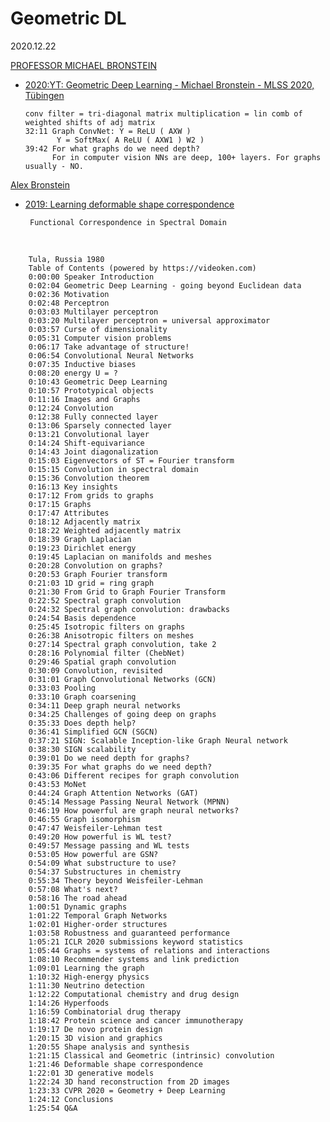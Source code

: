 # Geometric DL
2020.12.22

[PROFESSOR MICHAEL BRONSTEIN](https://www.imperial.ac.uk/people/m.bronstein)<br>
* [2020:YT: Geometric Deep Learning - Michael Bronstein - MLSS 2020, Tübingen](https://www.youtube.com/watch?v=8kTxTX0eBRA)<br>

      conv filter = tri-diagonal matrix multiplication = lin comb of weighted shifts of adj matrix
      32:11 Graph ConvNet: Y = ReLU ( AXW )
             Y = SoftMax( A ReLU ( AXW1 ) W2 )
      39:42 For what graphs do we need depth?
            For in computer vision NNs are deep, 100+ layers. For graphs usually - NO.

[Alex Bronstein](https://bron.cs.technion.ac.il/)<br>
* [2019: Learning deformable shape correspondence](http://www.ipam.ucla.edu/abstract/?tid=15397&pcode=GLWS2)<br>
     
       Functional Correspondence in Spectral Domain
     
[]()<br>

        Tula, Russia 1980
        Table of Contents (powered by https://videoken.com)
        0:00:00 Speaker Introduction
        0:02:04 Geometric Deep Learning - going beyond Euclidean data
        0:02:36 Motivation
        0:02:48 Perceptron
        0:03:03 Multilayer perceptron
        0:03:20 Multilayer perceptron = universal approximator
        0:03:57 Curse of dimensionality
        0:05:31 Computer vision problems
        0:06:17 Take advantage of structure!
        0:06:54 Convolutional Neural Networks
        0:07:35 Inductive biases
        0:08:20 energy U = ?
        0:10:43 Geometric Deep Learning
        0:10:57 Prototypical objects
        0:11:16 Images and Graphs
        0:12:24 Convolution
        0:12:38 Fully connected layer
        0:13:06 Sparsely connected layer
        0:13:21 Convolutional layer
        0:14:24 Shift-equivariance
        0:14:43 Joint diagonalization
        0:15:03 Eigenvectors of ST = Fourier transform
        0:15:15 Convolution in spectral domain
        0:15:36 Convolution theorem
        0:16:13 Key insights
        0:17:12 From grids to graphs
        0:17:15 Graphs
        0:17:47 Attributes
        0:18:12 Adjacently matrix
        0:18:22 Weighted adjacently matrix
        0:18:39 Graph Laplacian
        0:19:23 Dirichlet energy
        0:19:45 Laplacian on manifolds and meshes
        0:20:28 Convolution on graphs?
        0:20:53 Graph Fourier transform
        0:21:03 1D grid = ring graph
        0:21:30 From Grid to Graph Fourier Transform
        0:22:52 Spectral graph convolution
        0:24:32 Spectral graph convolution: drawbacks
        0:24:54 Basis dependence
        0:25:45 Isotropic filters on graphs
        0:26:38 Anisotropic filters on meshes
        0:27:14 Spectral graph convolution, take 2
        0:28:16 Polynomial filter (ChebNet)
        0:29:46 Spatial graph convolution
        0:30:09 Convolution, revisited
        0:31:01 Graph Convolutional Networks (GCN)
        0:33:03 Pooling
        0:33:10 Graph coarsening
        0:34:11 Deep graph neural networks
        0:34:25 Challenges of going deep on graphs
        0:35:33 Does depth help?
        0:36:41 Simplified GCN (SGCN)
        0:37:21 SIGN: Scalable Inception-like Graph Neural network
        0:38:30 SIGN scalability
        0:39:01 Do we need depth for graphs?
        0:39:35 For what graphs do we need depth?
        0:43:06 Different recipes for graph convolution
        0:43:53 MoNet
        0:44:24 Graph Attention Networks (GAT)
        0:45:14 Message Passing Neural Network (MPNN)
        0:46:19 How powerful are graph neural networks?
        0:46:55 Graph isomorphism
        0:47:47 Weisfeiler-Lehman test
        0:49:20 How powerful is WL test?
        0:49:57 Message passing and WL tests
        0:53:05 How powerful are GSN?
        0:54:09 What substructure to use?
        0:54:37 Substructures in chemistry
        0:55:34 Theory beyond Weisfeiler-Lehman
        0:57:08 What's next?
        0:58:16 The road ahead
        1:00:51 Dynamic graphs
        1:01:22 Temporal Graph Networks
        1:02:01 Higher-order structures
        1:03:58 Robustness and guaranteed performance
        1:05:21 ICLR 2020 submissions keyword statistics
        1:05:44 Graphs = systems of relations and interactions
        1:08:10 Recommender systems and link prediction
        1:09:01 Learning the graph
        1:10:32 High-energy physics
        1:11:30 Neutrino detection
        1:12:22 Computational chemistry and drug design
        1:14:26 Hyperfoods
        1:16:59 Combinatorial drug therapy
        1:18:42 Protein science and cancer immunotherapy
        1:19:17 De novo protein design
        1:20:15 3D vision and graphics
        1:20:55 Shape analysis and synthesis
        1:21:15 Classical and Geometric (intrinsic) convolution
        1:21:46 Deformable shape correspondence
        1:22:01 3D generative models
        1:22:24 3D hand reconstruction from 2D images
        1:23:33 CVPR 2020 = Geometry + Deep Learning
        1:24:12 Conclusions
        1:25:54 Q&A
